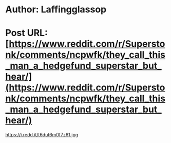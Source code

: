 # Author: Laffingglassop
# Post URL: [https://www.reddit.com/r/Superstonk/comments/ncpwfk/they_call_this_man_a_hedgefund_superstar_but_hear/](https://www.reddit.com/r/Superstonk/comments/ncpwfk/they_call_this_man_a_hedgefund_superstar_but_hear/)


https://i.redd.it/t6dut6m0f7z61.jpg